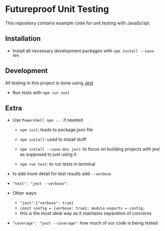 # Futureproof Unit Testing

This repository contains example code for unit testing with JavaScript.

## Installation

- Install all necessary development packages with `npm install --save-dev`

## Development

All testing in this project is done using [Jest](https://jestjs.io/)

- Run tests with `npm run test`

## Extra

- Use `Powershell npm ...` if needed

  - `npm init`: leads to package.json file

  - `npm install`: used to install stuff

  - `npm install --save-dev jest`: to focus on building projects with jest as supposed to just using it

  - `npm run test`: to run tests in terminal

- to add more detail for test results add `--verbose`
- `"test": "jest --verbose"`:
- Other ways:

  - `"jest":{"verbose": true}`
  - `const config = {verbose: true}; module.exports = config;`
  - this is the most ideal way as it maintains separation of concerns

- `"coverage": "jest --coverage"`: how much of our code is being tested
